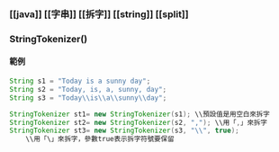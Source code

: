 ### [[java]] [[字串]] [[拆字]] [[string]] [[split]]

### StringTokenizer()

#### 範例
```java
String s1 = "Today is a sunny day";
String s2 = "Today, is, a, sunny, day";
String s3 = "Today\\is\\a\\sunny\\day";

StringTokenizer st1= new StringTokenizer(s1); \\預設值是用空白來拆字
StringTokenizer st2= new StringTokenizer(s2, ","); \\用「,」來拆字
StringTokenizer st3= new StringTokenizer(s3, "\\", true); 
	\\用「\」來拆字，參數true表示拆字符號要保留
```

